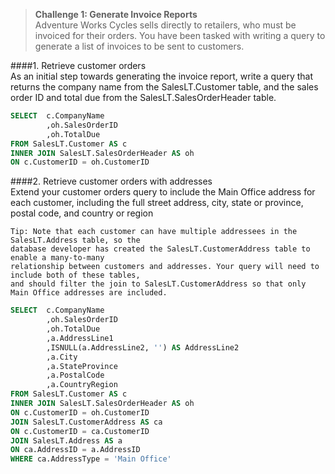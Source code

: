 > **Challenge 1: Generate Invoice Reports**   
Adventure Works Cycles sells directly to retailers, who must be invoiced for their orders. You have been
tasked with writing a query to generate a list of invoices to be sent to customers.

####1. Retrieve customer orders   
As an initial step towards generating the invoice report, write a query that returns the company name
from the SalesLT.Customer table, and the sales order ID and total due from the
SalesLT.SalesOrderHeader table.
```sql
SELECT	c.CompanyName
		,oh.SalesOrderID
		,oh.TotalDue 
FROM SalesLT.Customer AS c
INNER JOIN SalesLT.SalesOrderHeader AS oh
ON c.CustomerID = oh.CustomerID
```
####2. Retrieve customer orders with addresses   
Extend your customer orders query to include the Main Office address for each customer, including the
full street address, city, state or province, postal code, and country or region
```
Tip: Note that each customer can have multiple addressees in the SalesLT.Address table, so the
database developer has created the SalesLT.CustomerAddress table to enable a many-to-many
relationship between customers and addresses. Your query will need to include both of these tables,
and should filter the join to SalesLT.CustomerAddress so that only Main Office addresses are included.
```
```sql
SELECT	c.CompanyName
		,oh.SalesOrderID
		,oh.TotalDue 
		,a.AddressLine1
		,ISNULL(a.AddressLine2, '') AS AddressLine2
		,a.City
		,a.StateProvince
		,a.PostalCode
		,a.CountryRegion
FROM SalesLT.Customer AS c
INNER JOIN SalesLT.SalesOrderHeader AS oh
ON c.CustomerID = oh.CustomerID
JOIN SalesLT.CustomerAddress AS ca
ON c.CustomerID = ca.CustomerID
JOIN SalesLT.Address AS a
ON ca.AddressID = a.AddressID
WHERE ca.AddressType = 'Main Office'
```
